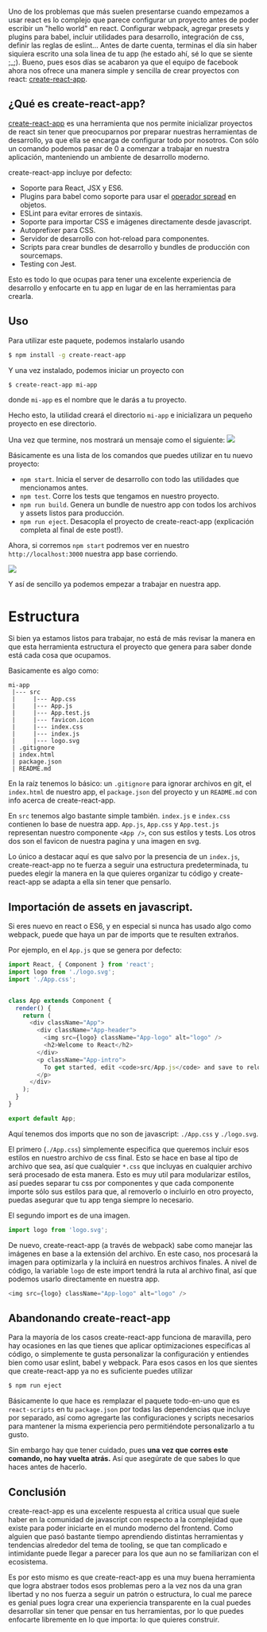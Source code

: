 [//]: # (title - Utiliza react sin preocuparte por la configuración con create-react-app )
[//]: # (tags    - javascript, react, tooling )
[//]: # (id      - 23                         )
[//]: # (date    - 2016.09.13                 )
[//]: # (url     - create-react-app           )
[//]: # (excerpt - Uno de los problemas que más suelen presentarse cuando empezamos a usar react es lo complejo que parece configurar un proyecto antes de poder escribir un "hello world" en react. Bueno, pues esos días se acabaron ya que el equipo de facebook ahora nos ofrece una manera simple y sencilla de crear proyectos con react: create-react-app.)


Uno de los problemas que más suelen presentarse cuando empezamos a usar react es lo complejo que parece configurar un proyecto antes de poder escribir un "hello world" en react. Configurar webpack, agregar presets y plugins para babel, incluir utilidades para desarrollo, integración de css, definir las reglas de eslint... Antes de darte cuenta, terminas el día sin haber siquiera escrito una sola linea de tu app (he estado ahí, sé lo que se siente ;_;). Bueno, pues esos días se acabaron ya que el equipo de facebook ahora nos ofrece una manera simple y sencilla de crear proyectos con react: [create-react-app](https://github.com/facebookincubator/create-react-app).


## ¿Qué es create-react-app?

[create-react-app](https://github.com/facebookincubator/create-react-app) es una herramienta que nos permite inicializar proyectos de react sin tener que preocuparnos por preparar nuestras herramientas de desarrollo, ya que ella se encarga de configurar todo por nosotros. Con sólo un comando podemos pasar de 0 a comenzar a trabajar en nuestra aplicación, manteniendo un ambiente de desarrollo moderno.

create-react-app incluye por defecto:

- Soporte para React, JSX y ES6.
- Plugins para babel como soporte para usar el [operador spread](/es6-rest-parameters) en objetos.
- ESLint para evitar errores de sintaxis.
- Soporte para importar CSS e imágenes directamente desde javascript.
- Autoprefixer para CSS.
- Servidor de desarrollo con hot-reload para componentes.
- Scripts para crear bundles de desarrollo y bundles de producción con sourcemaps.
- Testing con Jest.

Esto es todo lo que ocupas para tener una excelente experiencia de desarrollo y enfocarte en tu app en lugar de en las herramientas para crearla.


## Uso

Para utilizar este paquete, podemos instalarlo usando

```bash
$ npm install -g create-react-app
```

Y una vez instalado, podemos iniciar un proyecto con

```bash
$ create-react-app mi-app
```

donde `mi-app` es el nombre que le darás a tu proyecto.

Hecho esto, la utilidad creará el directorio `mi-app` e inicializara un pequeño proyecto en ese directorio.

Una vez que termine, nos mostrará un mensaje como el siguiente:
![](https://s3-us-west-1.amazonaws.com/datyayu-xyz/blog/images/023-1-create-react-app.jpg)

Básicamente es una lista de los comandos que puedes utilizar en tu nuevo proyecto:

- `npm start`. Inicia el server de desarrollo con todo las utilidades que mencionamos antes.
- `npm test`. Corre los tests que tengamos en nuestro proyecto.
- `npm run build`. Genera un bundle de nuestro app con todos los archivos y assets listos para producción.
- `npm run eject`. Desacopla el proyecto de create-react-app (explicación completa al final de este post!).



Ahora, si corremos `npm start` podremos ver en nuestro `http://localhost:3000` nuestra app base corriendo.

![](https://s3-us-west-1.amazonaws.com/datyayu-xyz/blog/images/023-1-demo-app.gif)

Y así de sencillo ya podemos empezar a trabajar en nuestra app.


# Estructura

Si bien ya estamos listos para trabajar, no está de más revisar la manera en que esta herramienta estructura el proyecto que genera para saber donde está cada cosa que ocupamos.

Basicamente es algo como:

```
mi-app
 |--- src
 |     |--- App.css
 |     |--- App.js
 |     |--- App.test.js
 |     |--- favicon.icon
 |     |--- index.css
 |     |--- index.js
 |     |--- logo.svg
 | .gitignore
 | index.html
 | package.json
 | README.md
```

En la raíz tenemos lo básico: un `.gitignore` para ignorar archivos en git, el `index.html` de nuestro app, el `package.json` del proyecto y un `README.md` con info acerca de create-react-app.

En `src` tenemos algo bastante simple también. `index.js` e `index.css` contienen lo base de nuestra app. `App.js`, `App.css` y `App.test.js` representan nuestro componente `<App />`, con sus estilos y tests. Los otros dos son el favicon de nuestra pagina y una imagen en svg.

Lo único a destacar aquí es que salvo por la presencia de un `index.js`, create-react-app no te fuerza a seguir una estructura predeterminada, tu puedes elegir la manera en la que quieres organizar tu código y create-react-app se adapta a ella sin tener que pensarlo.


## Importación de assets en javascript.

Si eres nuevo en react o ES6, y en especial si nunca has usado algo como webpack, puede que haya un par de imports que te resulten extraños.

Por ejemplo, en el `App.js` que se genera por defecto:

```js
import React, { Component } from 'react';
import logo from './logo.svg';
import './App.css';


class App extends Component {
  render() {
    return (
      <div className="App">
        <div className="App-header">
          <img src={logo} className="App-logo" alt="logo" />
          <h2>Welcome to React</h2>
        </div>
        <p className="App-intro">
          To get started, edit <code>src/App.js</code> and save to reload.
        </p>
      </div>
    );
  }
}

export default App;
```

Aquí tenemos dos imports que no son de javascript: `./App.css` y `./logo.svg`.

El primero (`./App.css`) simplemente especifica que queremos incluir esos estilos en nuestro archivo de css final. Esto se hace en base al tipo de archivo que sea, así que cualquier `*.css` que incluyas en cualquier archivo será procesado de esta manera. Esto es muy util para modularizar estilos, así puedes separar tu css por componentes  y que cada componente importe sólo sus estilos para que, al removerlo o incluirlo en otro proyecto, puedas asegurar que tu app tenga siempre lo necesario.

El segundo import es de una imagen.
```js
import logo from 'logo.svg';
```
De nuevo, create-react-app (a través de webpack) sabe como manejar las imágenes en base a la extensión del archivo. En este caso, nos procesará la imagen para optimizarla y la incluirá en nuestros archivos finales. A nivel de código, la variable `logo` de este import tendrá la ruta al archivo final, así que podemos usarlo directamente en nuestra app.

```js
<img src={logo} className="App-logo" alt="logo" />
```

## Abandonando create-react-app

Para la mayoría de los casos create-react-app funciona de maravilla, pero hay ocasiones en las que tienes que aplicar optimizaciones especificas al código, o simplemente te gusta personalizar la configuración y entiendes  bien como usar eslint, babel y webpack. Para esos casos en los que sientes que create-react-app ya no es suficiente puedes utilizar

```bash
$ npm run eject
```

Básicamente lo que hace es remplazar el paquete todo-en-uno que es `react-scripts` en tu `package.json` por todas las dependencias que incluye por separado, así como agregarte las configuraciones y scripts necesarios para mantener la misma experiencia pero permitiéndote personalizarlo a tu gusto.

Sin embargo hay que tener cuidado, pues **una vez que corres este comando, no hay vuelta atrás.** Así que asegúrate de que sabes lo que haces antes de hacerlo.

## Conclusión

create-react-app es una excelente respuesta al critica usual que suele haber en la comunidad de javascript con respecto a la complejidad que existe para poder iniciarte en el mundo moderno del frontend. Como alguien que pasó bastante tiempo aprendiendo distintas herramientas y tendencias alrededor del tema de tooling, se que tan complicado e intimidante puede llegar a parecer para los que aun no se familiarizan con el ecosistema.

Es por esto mismo es que create-react-app es una muy buena herramienta que logra abstraer todos esos problemas pero a la vez nos da una gran libertad y no nos fuerza a seguir un patrón o estructura, lo cual me parece es genial pues logra crear una experiencia transparente en la cual puedes desarrollar sin tener que pensar en tus herramientas, por lo que puedes enfocarte libremente en lo que importa: lo que quieres construir.

